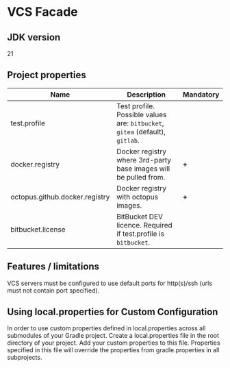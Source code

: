 # VCS Facade

## JDK version

21

## Project properties

| Name                           | Description                                                                  | Mandatory |
|--------------------------------|------------------------------------------------------------------------------|-----------|
| test.profile                   | Test profile. Possible values are: `bitbucket`, `gitea` (default), `gitlab`. |           |
| docker.registry                | Docker registry where 3rd-party base images will be pulled from.             | **+**     |
| octopus.github.docker.registry | Docker registry with octopus images.                                         | **+**     |
| bitbucket.license              | BitBucket DEV licence. Required if test.profile is `bitbucket`.              |           |

## Features / limitations

VCS servers must be configured to use default ports for http(s)/ssh (urls must not contain port specified).

## Using local.properties for Custom Configuration

In order to use custom properties defined in local.properties across all submodules of your Gradle project. 
Create a local.properties file in the root directory of your project. Add your custom properties to this file.
Properties specified in this file will override the properties from gradle.properties in all subprojects.